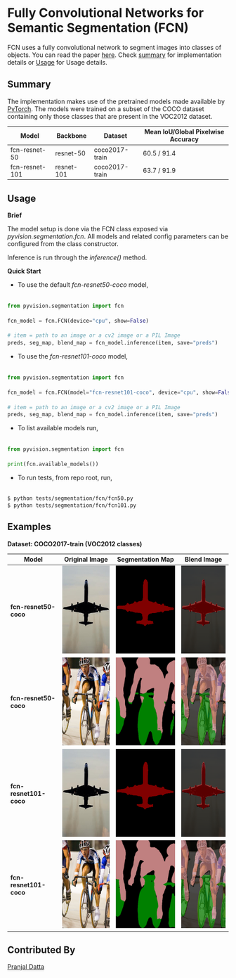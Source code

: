 # Fully Convolutional Networks for Semantic Segmentation (FCN)

FCN uses a fully convolutional network to segment images into classes of objects. You can read the paper [here](https://arxiv.org/pdf/1605.06211v1.pdf). Check [summary](#Summary) for implementation details or [Usage](#Usage) for Usage details.

## Summary

The implementation makes use of the pretrained models made available by [PyTorch](https://github.com/pytorch). The models were trained on a subset of the COCO dataset containing only those classes that are present in the VOC2012 dataset.

| Model | Backbone | Dataset | Mean IoU/Global Pixelwise Accuracy|
|----|----|---|-----|
fcn-resnet-50 | resnet-50 | coco2017-train | 60.5 / 91.4 |
|fcn-resnet-101 | resnet-101 | coco2017-train | 63.7 / 91.9 |

## Usage

**Brief** 

The model setup is done via the FCN class exposed via *pyvision.segmentation.fcn*. All models and related config parameters can be configured from the class constructor.

Inference is run through the *inference()* method.

**Quick Start**

* To use the default *fcn-resnet50-coco* model,

```python

from pyvision.segmentation import fcn

fcn_model = fcn.FCN(device="cpu", show=False)

# item = path to an image or a cv2 image or a PIL Image
preds, seg_map, blend_map = fcn_model.inference(item, save="preds")

```

* To use the *fcn-resnet101-coco* model,

```python

from pyvision.segmentation import fcn

fcn_model = fcn.FCN(model="fcn-resnet101-coco", device="cpu", show=False)

# item = path to an image or a cv2 image or a PIL Image
preds, seg_map, blend_map = fcn_model.inference(item, save="preds")

```

* To list available models run,

```python

from pyvision.segmentation import fcn

print(fcn.available_models())

```

* To run tests, from repo root, run,

```shell

$ python tests/segmentation/fcn/fcn50.py
$ python tests/segmentation/fcn/fcn101.py

```

## Examples

**Dataset: COCO2017-train (VOC2012 classes)**

| Model | Original Image | Segmentation Map | Blend Image |
|---|-----|----|----|
|**fcn-resnet50-coco**|<img src="examples/16.jpg" height=200 width=200>| <img src="examples/16_50_map.png" height=200 width=200> | <img src="examples/16_50_blend.png" height=200 width=200>|
|**fcn-resnet50-coco**|<img src="examples/pascal_voc.jpg" height=200 width=200>| <img src="examples/pascal_voc_50_map.png" height=200 width=200> | <img src="examples/pascal_voc_50_blend.png" height=200 width=200>|
|**fcn-resnet101-coco**|<img src="examples/16.jpg" height=200 width=200>| <img src="examples/16_101_map.png" height=200 width=200> | <img src="examples/16_101_blend.png" height=200 width=200>|
|**fcn-resnet101-coco**|<img src="examples/pascal_voc.jpg" height=200 width=200>| <img src="examples/pascal_voc_101_map.png" height=200 width=200> | <img src="examples/pascal_voc_101_blend.png" height=200 width=200>|

## Contributed By

[Pranjal Datta](https://github.com/pranjaldatta)
